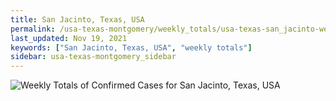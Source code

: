 ```yaml
---
title: San Jacinto, Texas, USA
permalink: /usa-texas-montgomery/weekly_totals/usa-texas-san_jacinto-weekly_totals.html
last_updated: Nov 19, 2021
keywords: ["San Jacinto, Texas, USA", "weekly totals"]
sidebar: usa-texas-montgomery_sidebar
---
```


![Weekly Totals of Confirmed Cases for San Jacinto, Texas, USA](/covid_tracker/images/graphs/usa-texas-san_jacinto-weekly_totals_graph.png)
